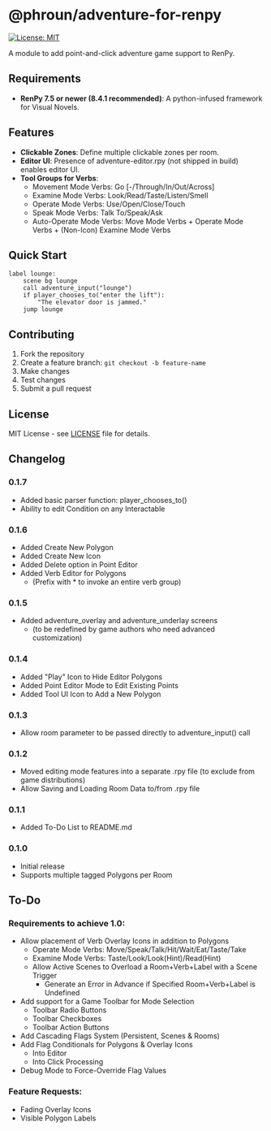 # @phroun/adventure-for-renpy

[![License: MIT](https://img.shields.io/badge/License-MIT-yellow.svg)](https://opensource.org/licenses/MIT)

A module to add point-and-click adventure game support to RenPy.

## Requirements

- **RenPy 7.5 or newer (8.4.1 recommended)**: A python-infused framework for Visual Novels.

## Features

- **Clickable Zones**: Define multiple clickable zones per room.
- **Editor UI**: Presence of adventure-editor.rpy (not shipped in build) enables editor UI.
- **Tool Groups for Verbs**:
  - Movement Mode Verbs: Go [-/Through/In/Out/Across]
  - Examine Mode Verbs: Look/Read/Taste/Listen/Smell
  - Operate Mode Verbs: Use/Open/Close/Touch
  - Speak Mode Verbs: Talk To/Speak/Ask
  - Auto-Operate Mode Verbs: Move Mode Verbs + Operate Mode Verbs + (Non-Icon) Examine Mode Verbs

## Quick Start

```rpy
label lounge:
    scene bg lounge
    call adventure_input("lounge")
    if player_chooses_to("enter the lift"):
        "The elevator door is jammed."
    jump lounge
```

## Contributing

1. Fork the repository
2. Create a feature branch: `git checkout -b feature-name`
3. Make changes
4. Test changes
5. Submit a pull request

## License

MIT License - see [LICENSE](LICENSE) file for details.

## Changelog

### 0.1.7
- Added basic parser function:  player_chooses_to()
- Ability to edit Condition on any Interactable

### 0.1.6
- Added Create New Polygon
- Added Create New Icon
- Added Delete option in Point Editor
- Added Verb Editor for Polygons
  - (Prefix with * to invoke an entire verb group)

### 0.1.5
- Added adventure_overlay and adventure_underlay screens
  - (to be redefined by game authors who need advanced customization)
  
### 0.1.4
- Added "Play" Icon to Hide Editor Polygons
- Added Point Editor Mode to Edit Existing Points
- Added Tool UI Icon to Add a New Polygon

### 0.1.3
- Allow room parameter to be passed directly to adventure_input() call

### 0.1.2
- Moved editing mode features into a separate .rpy file (to exclude from game distributions)
- Allow Saving and Loading Room Data to/from .rpy file

### 0.1.1
- Added To-Do List to README.md

### 0.1.0
- Initial release
- Supports multiple tagged Polygons per Room

## To-Do

### Requirements to achieve 1.0:

- Allow placement of Verb Overlay Icons in addition to Polygons
  - Operate Mode Verbs: Move/Speak/Talk/Hit/Wait/Eat/Taste/Take
  - Examine Mode Verbs: Taste/Look/Look(Hint)/Read(Hint)
  - Allow Active Scenes to Overload a Room+Verb+Label with a Scene Trigger
    - Generate an Error in Advance if Specified Room+Verb+Label is Undefined
- Add support for a Game Toolbar for Mode Selection
  - Toolbar Radio Buttons
  - Toolbar Checkboxes
  - Toolbar Action Buttons
- Add Cascading Flags System (Persistent, Scenes & Rooms)
- Add Flag Conditionals for Polygons & Overlay Icons
  - Into Editor
  - Into Click Processing
- Debug Mode to Force-Override Flag Values

### Feature Requests:

- Fading Overlay Icons
- Visible Polygon Labels
